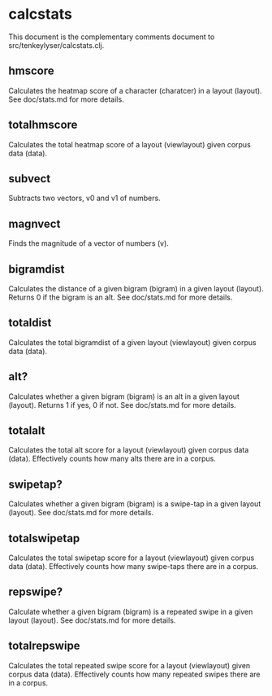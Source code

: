 # calcstats

This document is the complementary comments document to src/tenkeylyser/calcstats.clj.

## hmscore
Calculates the heatmap score of a character (charatcer) in a layout (layout).
See doc/stats.md for more details.

## totalhmscore
Calculates the total heatmap score of a layout (viewlayout) given corpus data (data).

## subvect
Subtracts two vectors, v0 and v1 of numbers.

## magnvect
Finds the magnitude of a vector of numbers (v).

## bigramdist
Calculates the distance of a given bigram (bigram) in a given layout (layout).
Returns 0 if the bigram is an alt.
See doc/stats.md for more details.

## totaldist
Calculates the total bigramdist of a given layout (viewlayout) given corpus data (data).

## alt?
Calculates whether a given bigram (bigram) is an alt in a given layout (layout).
Returns 1 if yes, 0 if not.
See doc/stats.md for more details.

## totalalt
Calculates the total alt score for a layout (viewlayout) given corpus data (data). Effectively counts how many alts there are in a corpus.

## swipetap?
Calculates whether a given bigram (bigram) is a swipe-tap in a given layout (layout).
See doc/stats.md for more details.

## totalswipetap
Calculates the total swipetap score for a layout (viewlayout) given corpus data (data). Effectively counts how many swipe-taps there are in a corpus.

## repswipe?
Calculate whether a given bigram (bigram) is a repeated swipe in a given layout (layout).
See doc/stats.md for more details.

## totalrepswipe
Calculates the total repeated swipe score for a layout (viewlayout) given corpus data (data). Effectively counts how many repeated swipes there are in a corpus.


